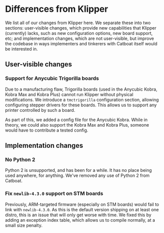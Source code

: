 # Differences from Klipper

We list all of our changes from Klipper here. We separate these into two
sections: user-visible changes, which provide new capabilities that Klipper
(currently) lacks, such as new configuration options, new board support, etc;
and implementation changes, which are not user-visible, but improve the codebase
in ways implementers and tinkerers with Catboat itself would be interested in.

## User-visible changes

### Support for Anycubic Trigorilla boards

Due to a manufacturing flaw, Trigorilla boards (used in the Anycubic Kobra,
Kobra Max and Kobra Plus) cannot run Klipper without physical modifications. We
introduce a `tmctrigorilla` configuration section, allowing configuring stepper
drivers for these boards. This allows us to support any printer controlled by
such a board.

As part of this, we added a config file for the Anycubic Kobra. While in theory,
we could also support the Kobra Max and Kobra Plus, someone would have to
contribute a tested config.

## Implementation changes

### No Python 2

Python 2 is unsupported, and has been for a while. It has no place being used
anywhere, for anything. We've removed any use of Python 2 from Catboat.

### Fix `newlib-4.3.0` support on STM boards

Previously, ARM-targeted firmware (especially on STM boards) would fail to link
with `newlib-4.3.0`. As this is the default version shipping on at least one
distro, this is an issue that will only get worse with time. We fixed this by
adding an exception index table, which allows us to compile normally, at a small
size penalty.
